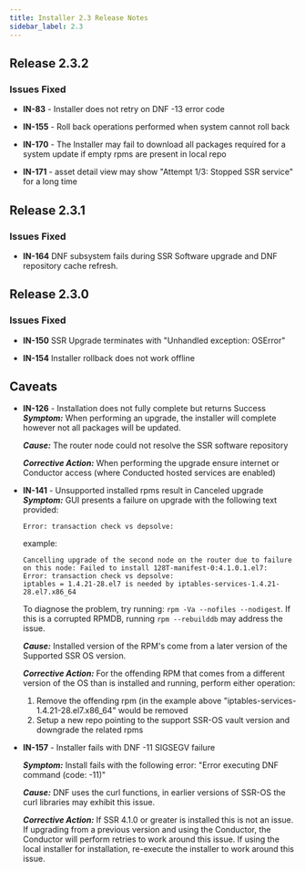 ```yaml
---
title: Installer 2.3 Release Notes
sidebar_label: 2.3
---
```


## Release 2.3.2

### Issues Fixed

- **IN-83**  - Installer does not retry on DNF -13 error code

- **IN-155** - Roll back operations performed when system cannot roll back

- **IN-170** - The Installer may fail to download all packages required for a system update if empty rpms are present in local repo

- **IN-171** - asset detail view may show "Attempt 1/3: Stopped SSR service" for a long time

## Release 2.3.1

### Issues Fixed

- **IN-164** DNF subsystem fails during SSR Software upgrade and DNF repository cache refresh.


## Release 2.3.0

### Issues Fixed

- **IN-150** SSR Upgrade terminates with "Unhandled exception: OSError"

- **IN-154** Installer rollback does not work offline

## Caveats

- **IN-126** - Installation does not fully complete but returns Success
  _**Symptom:**_ When performing an upgrade, the installer will complete however not all packages will be updated.

  _**Cause:**_ The router node could not resolve the SSR software repository

  _**Corrective Action:**_ When performing the upgrade ensure internet or Conductor access (where Conducted hosted services are enabled)

- **IN-141** - Unsupported installed rpms result in Canceled upgrade
  _**Symptom:**_ GUI presents a failure on upgrade with the following text provided:

  ```
  Error: transaction check vs depsolve:
  ```

  example:

  ```
  Cancelling upgrade of the second node on the router due to failure on this node: Failed to install 128T-manifest-0:4.1.0.1.el7:
  Error: transaction check vs depsolve:
  iptables = 1.4.21-28.el7 is needed by iptables-services-1.4.21-28.el7.x86_64
  ```

  To diagnose the problem, try running: `rpm -Va --nofiles --nodigest`.
  If this is a corrupted RPMDB, running `rpm --rebuilddb` may address the issue.

  _**Cause:**_ Installed version of the RPM's come from a later version of the Supported SSR OS version.

  _**Corrective Action:**_ For the offending RPM that comes from a different version of the OS than is installed and running, perform either operation:

  1. Remove the offending rpm (in the example above "iptables-services-1.4.21-28.el7.x86_64" would be removed
  2. Setup a new repo pointing to the support SSR-OS vault version and downgrade the related rpms

- **IN-157** - Installer fails with DNF -11 SIGSEGV failure

  _**Symptom:**_ Install fails with the following error: "Error executing DNF command (code: -11)"

  _**Cause:**_ DNF uses the curl functions, in earlier versions of SSR-OS the curl libraries may exhibit this issue.

  _**Corrective Action:**_ If SSR 4.1.0 or greater is installed this is not an issue. If upgrading from a previous version and using the Conductor, the Conductor will perform retries to work around this issue. If using the local installer for installation, re-execute the installer to work around this issue.     
